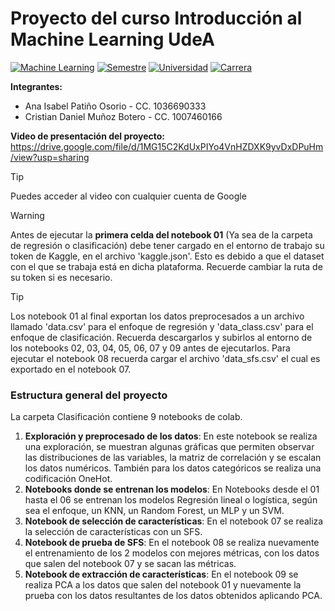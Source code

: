# Proyecto del curso Introducción al Machine Learning UdeA
[![Machine Learning](https://img.shields.io/badge/Asignatura-Modelos%20y%20simulación%20de%20sistemas%20II-red)](https://jdariasl.github.io/Intro_ML_2025/intro.html)
[![Semestre](https://img.shields.io/badge/Semestre-2025%201-blue)]()
[![Universidad](https://img.shields.io/badge/Universidad-UdeA-green)]()
[![Carrera](https://img.shields.io/badge/Carrera-Ingeniería%20de%20sistemas-orange)]()

**Integrantes:**
- Ana Isabel Patiño Osorio - CC. 1036690333
- Cristian Daniel Muñoz Botero - CC. 1007460166

**Video de presentación del proyecto:**
https://drive.google.com/file/d/1MG15C2KdUxPIYo4VnHZDXK9yvDxDPuHm/view?usp=sharing

> [!TIP]
> Puedes acceder al video con cualquier cuenta de Google


> [!WARNING]  
> Antes de ejecutar la **primera celda del notebook 01** (Ya sea de la carpeta de regresión o clasificación) debe tener cargado en el entorno de trabajo su token de Kaggle, en el archivo 'kaggle.json'. Esto es debido a que el dataset con el que se trabaja está en dicha plataforma. Recuerde cambiar la ruta de su token si es necesario.

> [!TIP]
> Los notebook 01 al final exportan los datos preprocesados a un archivo llamado 'data.csv' para el enfoque de regresión y 'data_class.csv' para el enfoque de clasificación. Recuerda descargarlos y subirlos al entorno de los notebooks 02, 03, 04, 05, 06, 07 y 09 antes de ejecutarlos. Para ejecutar el notebook 08 recuerda cargar el archivo 'data_sfs.csv' el cual es exportado en el notebook 07. 

### Estructura general del proyecto
La carpeta Clasificación contiene 9 notebooks de colab. 
1. **Exploración y preprocesado de los datos**: En este notebook se realiza una exploración, se muestran algunas gráficas que permiten observar las distribuciones de las variables, la matriz de correlación y se escalan los datos numéricos. También para los datos categóricos se realiza una codificación OneHot.
2. **Notebooks donde se entrenan los modelos**: En Notebooks desde el 01 hasta el 06 se entrenan los modelos Regresión lineal o logística, según sea el enfoque, un KNN, un Random Forest, un MLP y un SVM.
3. **Notebook de selección de características**: En el notebook 07 se realiza la selección de características con un SFS.
4. **Notebook de prueba de SFS**: En el notebook 08 se realiza nuevamente el entrenamiento de los 2 modelos con mejores métricas, con los datos que salen del notebook 07 y se sacan las métricas.
5. **Notebook de extracción de características**: En el notebook 09 se realiza PCA a los datos que salen del notebook 01 y nuevamente la prueba con los datos resultantes de los datos obtenidos aplicando PCA.   
